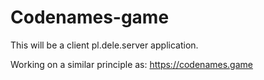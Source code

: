 # Codenames-game

This will be a client pl.dele.server application.

Working on a similar principle as:
https://codenames.game
